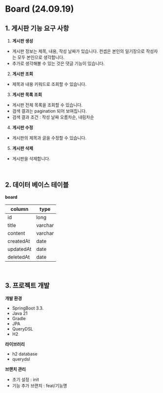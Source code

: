 # Board (24.09.19)
## 1. 게시판 기능 요구 사항
1. **게시판 생성**
- 게시판 정보는 제목, 내용, 작성 날짜가 있습니다. 컨셉은 본인의 일기장으로 작성자는 모두 본인으로 생각합니다.
- 추가로 생각해볼 수 있는 것은 댓글 기능이 있습니다.

2. **게시판 조회**
- 제목과 내용 키워드로 조회할 수 있습니다.

3. **게시판 목록 조회**
- 게시판 전체 목록을 조회할 수 있습니다.
- 검색 결과는 pagination 되어 보여집니다.
- 검색 결과 조건 : 작성 날짜 오름차순, 내림차순

4. **게시판 수정**
- 게시판의 제목과 글을 수정할 수 있습니다.

5. **게시판 삭제**
- 게시판을 삭제합니다.

<br>

## 2. 데이터 베이스 테이블
**board**

| column | type |
| --- | --- |
| id | long |
| title | varchar |
| content | varchar |
| createdAt | date |
| updatedAt | date |
| deletedAt | date |

<br>

## 3. 프로젝트 개발
**개발 환경**

- SpringBoot 3.3.
- Java 21
- Gradle
- JPA
- QueryDSL
- H2

**라이브러리**

- h2 database
- querydsl

**브랜치 관리**

- 초기 설정 : init
- 기능 추가 브랜치 : feat/기능명
